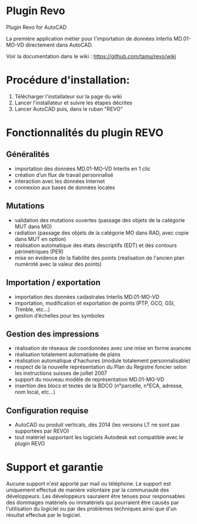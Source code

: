 # Plugin Revo
Plugin Revo for AutoCAD

La première application métier pour l'importation de données Interlis MD.01-MO-VD directement dans AutoCAD.

Voir la documentation dans le wiki :  https://github.com/tamu/revo/wiki

# Procédure d'installation:
1. Télécharger l'installateur sur la page du wiki
2. Lancer l'installateur et suivre les étapes décrites
3. Lancer AutoCAD puis, dans le ruban "REVO"

# Fonctionnalités du plugin REVO
## Généralités
- importation des données MD.01-MO-VD Interlis en 1 clic
- création d’un flux de travail personnalisé
- interaction avec les données Internet
- connexion aux bases de données locales

## Mutations
- validation des mutations ouvertes (passage des objets de la catégorie MUT dans MO)
- radiation (passage des objets de la catégorie MO dans RAD, avec copie dans MUT en option)
- réalisation automatique des états descriptifs (EDT) et des contours périmétriques (PER)
- mise en évidence de la fiabilité des points (réalisation de l'ancien plan numéroté avec la valeur des points)
## Importation / exportation
- importation des données cadastrales Interlis MD.01-MO-VD
- importation, modification et exportation de points (PTP, GCO, GSI, Trimble, etc...)
- gestion d’échelles pour les symboles

## Gestion des impressions
- réalisation de réseaux de coordonnées avec une mise en forme avancée
- réalisation totalement automatisée de plans
- réalisation automatique d'hachures (module totalement personnalisable)
- respect de la nouvelle représentation du Plan du Registre foncier selon les instructions suisses de juillet 2007
- support du nouveau modèle de représentation MD.01-MO-VD
- insertion des blocs et textes de la BDCO (n°parcelle, n°ECA, adresse, nom local, etc...)

## Configuration requise
- AutoCAD ou produit verticals, dès 2014 (les versions LT ne sont pas supportées par REVO)
- tout matériel supportant les logiciels Autodesk est compatible avec le plugin REVO

# Support et garantie
Aucune support n'est apporté par mail ou téléphone. Le support est uniquement effectué de manière volontaire par la communauté des développeurs. Les développeurs sauraient être tenues pour responsables des dommages matériels ou immatériels qui pourraient être causés par l'utilisation du logiciel ou par des problèmes techniques ainsi que d'un résultat effectué par le logiciel.
